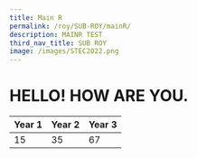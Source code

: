 ```yaml
---
title: Main R
permalink: /roy/SUB-ROY/mainR/
description: MAINR TEST
third_nav_title: SUB ROY
image: /images/STEC2022.png
---
```

# HELLO! HOW ARE YOU.




| Year 1 | Year 2 | Year 3 |
| -------- | -------- | -------- |
| 15     | 35     | 67     |


	